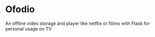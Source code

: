 # Ofodio

An offline video storage and player like netflix or filimo with Flask for personal usage on TV

